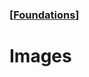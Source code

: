 ### [[Foundations](./translated-human-interface-guidelines-markdown/foundations.md)]  
  
# **Images**  

